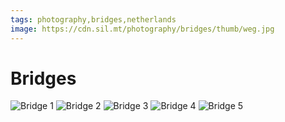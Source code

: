 ```yaml
---
tags: photography,bridges,netherlands
image: https://cdn.sil.mt/photography/bridges/thumb/weg.jpg
---
```


# Bridges

<div class="images">

![Bridge 1](https://cdn.sil.mt/photography/bridges/weg.jpg)
![Bridge 2](https://cdn.sil.mt/photography/bridges/weg2.jpg)
![Bridge 3](https://cdn.sil.mt/photography/bridges/weg3.jpg)
![Bridge 4](https://cdn.sil.mt/photography/bridges/weg4.jpg)
![Bridge 5](https://cdn.sil.mt/photography/bridges/weg5.jpg)

</div>